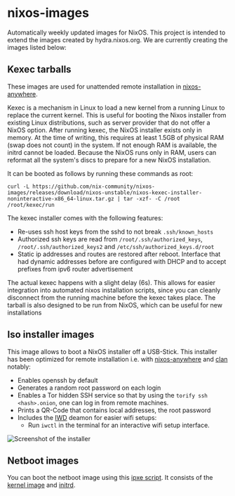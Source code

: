 # nixos-images

Automatically weekly updated images for NixOS. This project is intended to extend the images created by hydra.nixos.org.
We are currently creating the images listed below:

## Kexec tarballs

These images are used for unattended remote installation in [nixos-anywhere](https://github.com/numtide/nixos-anywhere).

Kexec is a mechanism in Linux to load a new kernel from a running Linux to
replace the current kernel. This is useful for booting the Nixos installer from
existing Linux distributions, such as server provider that do not offer a NixOS
option. After running kexec, the NixOS installer exists only in memory. At the
time of writing, this requires at least 1.5GB of physical RAM (swap does not
count) in the system. If not enough RAM is available, the initrd cannot be
loaded. Because the NixOS runs only in RAM, users can reformat all the system's
discs to prepare for a new NixOS installation.

It can be booted as follows by running these commands as root:

```
curl -L https://github.com/nix-community/nixos-images/releases/download/nixos-unstable/nixos-kexec-installer-noninteractive-x86_64-linux.tar.gz | tar -xzf- -C /root
/root/kexec/run
```

The kexec installer comes with the following features:

- Re-uses ssh host keys from the sshd to not break `.ssh/known_hosts`
- Authorized ssh keys are read from `/root/.ssh/authorized_keys`, `/root/.ssh/authorized_keys2` and `/etc/ssh/authorized_keys.d/root`
- Static ip addresses and routes are restored after reboot.
  Interface that had dynamic addresses before are configured with DHCP and
  to accept prefixes from ipv6 router advertisement

The actual kexec happens with a slight delay (6s). This allows for easier
integration into automated nixos installation scripts, since you can cleanly
disconnect from the running machine before the kexec takes place. The tarball
is also designed to be run from NixOS, which can be useful for new installations

## Iso installer images

This image allows to boot a NixOS installer off a USB-Stick.
This installer has been optimized for remote installation i.e.
with [nixos-anywhere](https://github.com/numtide/nixos-anywhere) and [clan](https://docs.clan.lol/getting-started/installer/) notably:

* Enables openssh by default
* Generates a random root password on each login
* Enables a Tor hidden SSH service so that by using the `torify ssh <hash>.onion`,
  one can log in from remote machines.
* Prints a QR-Code that contains local addresses, the root password
* Includes the [IWD](https://wiki.archlinux.org/title/iwd) deamon for easier wifi setups:
  * Run `iwctl` in the terminal for an interactive wifi setup interface.

![Screenshot of the installer](https://github.com/nix-community/nixos-images/releases/download/assets/image-installer-screenshot.jpg)

## Netboot images

You can boot the netboot image using this [ipxe script](https://github.com/nix-community/nixos-images/releases/download/nixos-unstable/netboot-x86_64-linux.ipxe).
It consists of the [kernel image](https://github.com/nix-community/nixos-images/releases/download/nixos-unstable/bzImage-x86_64-linux) and [initrd](https://github.com/nix-community/nixos-images/releases/download/nixos-unstable/initrd-x86_64-linux).
